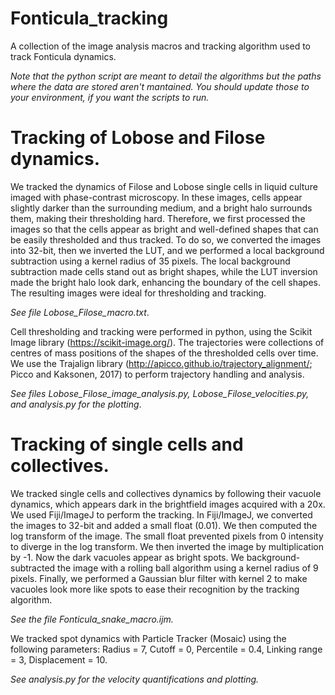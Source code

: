# Fonticula_tracking
A collection of the image analysis macros and tracking algorithm used to track Fonticula dynamics. 

_Note that the python script are meant to detail the algorithms but the paths where the data are stored aren't mantained. You should update those to your environment, if you want the scripts to run._

# Tracking of Lobose and Filose dynamics.

We tracked the dynamics of Filose and Lobose single cells in liquid culture imaged with phase-contrast microscopy. In these images, cells appear slightly darker than the surrounding medium, and a bright halo surrounds them, making their thresholding hard. Therefore, we first processed the images so that the cells appear as bright and well-defined shapes that can be easily thresholded and thus tracked. To do so, we converted the images into 32-bit, then we inverted the LUT, and we performed a local background subtraction using a kernel radius of 35 pixels. The local background subtraction made cells stand out as bright shapes, while the LUT inversion made the bright halo look dark, enhancing the boundary of the cell shapes. The resulting images were ideal for thresholding and tracking. 

_See file Lobose_Filose_macro.txt_.

Cell thresholding and tracking were performed in python, using the Scikit Image library (https://scikit-image.org/). The trajectories were collections of centres of mass positions of the shapes of the thresholded cells over time. We use the Trajalign library (http://apicco.github.io/trajectory_alignment/; Picco and Kaksonen, 2017) to perform trajectory handling and analysis. 

_See files Lobose_Filose_image_analysis.py, Lobose_Filose_velocities.py, and analysis.py for the plotting_.

# Tracking of single cells and collectives. 

We tracked single cells and collectives dynamics by following their vacuole dynamics, which appears dark in the brightfield images acquired with a 20x.  
We used Fiji/ImageJ to perform the tracking.
In Fiji/ImageJ, we converted the images to 32-bit and added a small float (0.01). We then computed the log transform of the image. The small float prevented pixels from 0 intensity to diverge in the log transform. We then inverted the image by multiplication by -1. Now the dark vacuoles appear as bright spots. We background-subtracted the image with a rolling ball algorithm using a kernel radius of 9 pixels. Finally, we performed a Gaussian blur filter with kernel 2 to make vacuoles look more like spots to ease their recognition by the tracking algorithm. 

_See the file Fonticula_snake_macro.ijm._

We tracked spot dynamics with Particle Tracker (Mosaic) using the following parameters: Radius = 7, Cutoff = 0, Percentile = 0.4, Linking range = 3, Displacement = 10. 

_See analysis.py for the velocity quantifications and plotting._

